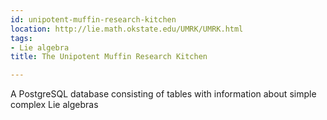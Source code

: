 ```yaml
---
id: unipotent-muffin-research-kitchen
location: http://lie.math.okstate.edu/UMRK/UMRK.html
tags:
- Lie algebra
title: The Unipotent Muffin Research Kitchen

---
```


A PostgreSQL database consisting of tables with information about simple complex Lie algebras
